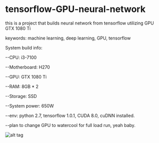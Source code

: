 # tensorflow-GPU-neural-network
this is a project that builds neural network from tensorflow utilizing GPU GTX 1080 Ti

keywords: machine learning, deep learning, GPU, tensorflow

System build info:
  
  --CPU: i3-7100
  
  --Motherboard: H270
  
  --GPU: GTX 1080 Ti
  
  --RAM: 8GB * 2
  
  --Storage: SSD
  
  --System power: 650W
  
  --env: python 2.7, tensorflow 1.0.1, CUDA 8.0, cuDNN installed.
  
  --plan to change GPU to watercool for full load run, yeah baby.
  
  
  
  ![alt tag](https://github.com/redlogo/Linux-Ubuntu-GPU-fan-speed-curve-control/blob/master/GPU-fan-control-deployment-figure.png)
